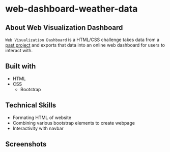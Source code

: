 # web-dashboard-weather-data
## About Web Visualization Dashboard

`Web Visualization Dashboard` is a HTML/CSS challenge takes data from a [past project](https://github.com/cdenq/ideal-vacation-by-weather-predictor) and exports that data into an online web dashboard for users to interact with.

## Built with
- HTML
- CSS
    - Bootstrap

## Technical Skills
- Formating HTML of website
- Combining various bootstrap elements to create webpage
- Interactivity with navbar

## Screenshots
